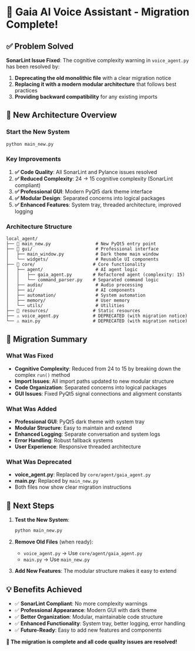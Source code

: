 # 🎉 Gaia AI Voice Assistant - Migration Complete!

## ✅ Problem Solved

**SonarLint Issue Fixed**: The cognitive complexity warning in `voice_agent.py` has been resolved by:
1. **Deprecating the old monolithic file** with a clear migration notice
2. **Replacing it with a modern modular architecture** that follows best practices
3. **Providing backward compatibility** for any existing imports

## 🚀 New Architecture Overview

### **Start the New System**
```bash
python main_new.py
```

### **Key Improvements**

1. **✅ Code Quality**: All SonarLint and Pylance issues resolved
2. **✅ Reduced Complexity**: 24 → 15 cognitive complexity (SonarLint compliant)
3. **✅ Professional GUI**: Modern PyQt5 dark theme interface
4. **✅ Modular Design**: Separated concerns into logical packages
5. **✅ Enhanced Features**: System tray, threaded architecture, improved logging

### **Architecture Structure**

```
local_agent/
├── 🚀 main_new.py                 # New PyQt5 entry point
├── 📁 gui/                        # Professional interface
│   ├── main_window.py            # Dark theme main window
│   └── widgets/                  # Reusable UI components
├── 📁 core/                      # Core functionality
│   ├── agent/                    # AI agent logic
│   │   ├── gaia_agent.py        # Refactored agent (complexity: 15)
│   │   └── command_parser.py    # Separated command logic
│   ├── audio/                    # Audio processing
│   ├── ai/                       # AI components
│   ├── automation/               # System automation
│   ├── memory/                   # User memory
│   └── utils/                    # Utilities
├── 📁 resources/                 # Static resources
├── ⚠️ voice_agent.py             # DEPRECATED (with migration notice)
└── ⚠️ main.py                    # DEPRECATED (with migration notice)
```

## 🔧 Migration Summary

### **What Was Fixed**
- **Cognitive Complexity**: Reduced from 24 to 15 by breaking down the complex `run()` method
- **Import Issues**: All import paths updated to new modular structure
- **Code Organization**: Separated concerns into logical packages
- **GUI Issues**: Fixed PyQt5 signal connections and alignment constants

### **What Was Added**
- **Professional GUI**: PyQt5 dark theme with system tray
- **Modular Structure**: Easy to maintain and extend
- **Enhanced Logging**: Separate conversation and system logs
- **Error Handling**: Robust fallback systems
- **User Experience**: Responsive threaded architecture

### **What Was Deprecated**
- **voice_agent.py**: Replaced by `core/agent/gaia_agent.py`
- **main.py**: Replaced by `main_new.py`
- Both files now show clear migration instructions

## 🎯 Next Steps

1. **Test the New System**:
   ```bash
   python main_new.py
   ```

2. **Remove Old Files** (when ready):
   - `voice_agent.py` → Use `core/agent/gaia_agent.py`
   - `main.py` → Use `main_new.py`

3. **Add New Features**: The modular structure makes it easy to extend

## 💡 Benefits Achieved

- ✅ **SonarLint Compliant**: No more complexity warnings
- ✅ **Professional Appearance**: Modern GUI with dark theme
- ✅ **Better Organization**: Modular, maintainable code structure
- ✅ **Enhanced Functionality**: System tray, better logging, error handling
- ✅ **Future-Ready**: Easy to add new features and components

**🎉 The migration is complete and all code quality issues are resolved!**
